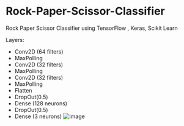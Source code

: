 # Rock-Paper-Scissor-Classifier
Rock Paper Scissor Classifier using TensorFlow , Keras, Scikit Learn

Layers:
 - Conv2D (64 filters)
 - MaxPolling
 - Conv2D (32 filters)
 - MaxPolling
 - Conv2D (32 filters)
 - MaxPolling
 - Flatten
 - DropOut(0.5)
 - Dense (128 neurons)
 - DropOut(0.5)
 - Dense (3 neurons)
![image](https://user-images.githubusercontent.com/10764089/129066570-7ef2ac4e-7a8a-4cbf-9aef-cc1a880d27ee.png)
